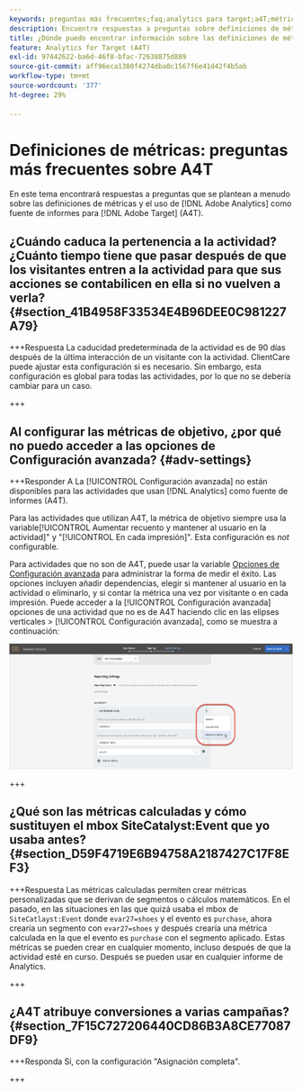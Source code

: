```yaml
---
keywords: preguntas más frecuentes;faq;analytics para target;a4T;métrica;definiciones de métricas
description: Encuentre respuestas a preguntas sobre definiciones de métricas y uso de Analytics para [!DNL Target] (A4T). A4T le permite utilizar los informes de Analytics con Adobe [!DNL Target] actividades.
title: ¿Dónde puedo encontrar información sobre las definiciones de métricas con A4T?
feature: Analytics for Target (A4T)
exl-id: 97442622-ba6d-46f8-bfac-72638875d889
source-git-commit: aff96eca1380f4274dba0c1567f6e41d42f4b5ab
workflow-type: tm+mt
source-wordcount: '377'
ht-degree: 29%

---
```


# Definiciones de métricas: preguntas más frecuentes sobre A4T

En este tema encontrará respuestas a preguntas que se plantean a menudo sobre las definiciones de métricas y el uso de [!DNL Adobe Analytics] como fuente de informes para [!DNL Adobe Target] (A4T).

## ¿Cuándo caduca la pertenencia a la actividad? ¿Cuánto tiempo tiene que pasar después de que los visitantes entren a la actividad para que sus acciones se contabilicen en ella si no vuelven a verla? {#section_41B4958F33534E4B96DEE0C981227A79}

+++Respuesta La caducidad predeterminada de la actividad es de 90 días después de la última interacción de un visitante con la actividad. ClientCare puede ajustar esta configuración si es necesario. Sin embargo, esta configuración es global para todas las actividades, por lo que no se debería cambiar para un caso.

+++

## Al configurar las métricas de objetivo, ¿por qué no puedo acceder a las opciones de Configuración avanzada? {#adv-settings}

+++Responder A La [!UICONTROL Configuración avanzada] no están disponibles para las actividades que usan [!DNL Analytics] como fuente de informes (A4T).

Para las actividades que utilizan A4T, la métrica de objetivo siempre usa la variable[!UICONTROL Aumentar recuento y mantener al usuario en la actividad]&quot; y &quot;[!UICONTROL En cada impresión]&quot;. Esta configuración es *not* configurable.

Para actividades que no son de A4T, puede usar la variable [Opciones de Configuración avanzada](/help/main/c-activities/r-success-metrics/success-metrics.md#section_7CE95A2FA8F5438E936C365A6D43BC5B) para administrar la forma de medir el éxito. Las opciones incluyen añadir dependencias, elegir si mantener al usuario en la actividad o eliminarlo, y si contar la métrica una vez por visitante o en cada impresión. Puede acceder a la [!UICONTROL Configuración avanzada] opciones de una actividad que no es de A4T haciendo clic en las elipses verticales > [!UICONTROL Configuración avanzada], como se muestra a continuación:

![Configuración avanzada](/help/main/c-activities/r-success-metrics/assets/advanced-settings.png)

+++

## ¿Qué son las métricas calculadas y cómo sustituyen el mbox SiteCatalyst:Event que yo usaba antes?   {#section_D59F4719E6B94758A2187427C17F8EF3}

+++Respuesta Las métricas calculadas permiten crear métricas personalizadas que se derivan de segmentos o cálculos matemáticos. En el pasado, en las situaciones en las que quizá usaba el mbox de `SiteCatlayst:Event` donde `evar27=shoes` y el evento es `purchase`, ahora crearía un segmento con `evar27=shoes` y después crearía una métrica calculada en la que el evento es `purchase` con el segmento aplicado. Estas métricas se pueden crear en cualquier momento, incluso después de que la actividad esté en curso. Después se pueden usar en cualquier informe de Analytics.

+++

## ¿A4T atribuye conversiones a varias campañas?   {#section_7F15C727206440CD86B3A8CE77087DF9}

+++Responda Sí, con la configuración &quot;Asignación completa&quot;.

+++